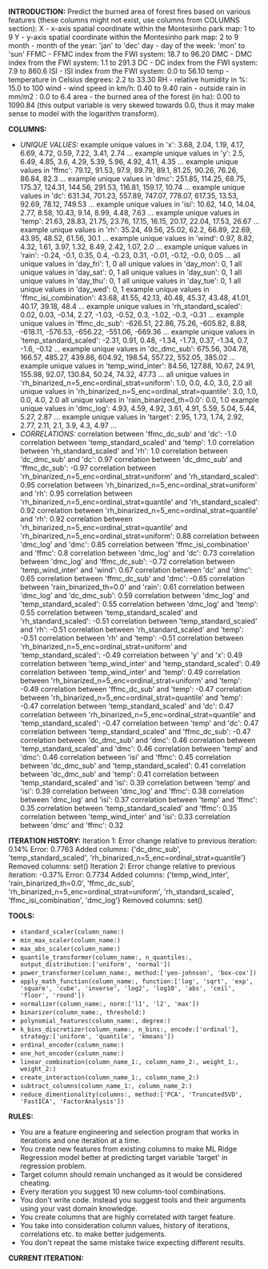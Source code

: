 **INTRODUCTION:**
Predict the burned area of forest fires based on various features (these columns might not exist, use columns from COLUMNS section):
X - x-axis spatial coordinate within the Montesinho park map: 1 to 9
Y - y-axis spatial coordinate within the Montesinho park map: 2 to 9
month - month of the year: 'jan' to 'dec'
day - day of the week: 'mon' to 'sun'
FFMC - FFMC index from the FWI system: 18.7 to 96.20
DMC - DMC index from the FWI system: 1.1 to 291.3
DC - DC index from the FWI system: 7.9 to 860.6
ISI - ISI index from the FWI system: 0.0 to 56.10
temp - temperature in Celsius degrees: 2.2 to 33.30
RH - relative humidity in %: 15.0 to 100
wind - wind speed in km/h: 0.40 to 9.40
rain - outside rain in mm/m2 : 0.0 to 6.4
area - the burned area of the forest (in ha): 0.00 to 1090.84 (this output variable is very skewed towards 0.0, thus it may make sense to model with the logarithm transform).

**COLUMNS:**
- *UNIQUE VALUES:*
example unique values in 'x': 3.68, 2.04, 1.19, 4.17, 6.69, 4.72, 0.59, 7.22, 3.41, 2.74 ...
example unique values in 'y': 2.5, 6.49, 4.85, 3.6, 4.29, 5.39, 5.96, 4.92, 4.11, 4.35 ...
example unique values in 'ffmc': 79.12, 91.53, 97.9, 89.79, 89.1, 81.25, 90.26, 76.26, 86.84, 82.3 ...
example unique values in 'dmc': 251.85, 114.25, 68.75, 175.37, 124.31, 144.56, 291.53, 116.81, 159.17, 10.74 ...
example unique values in 'dc': 631.34, 701.23, 557.89, 747.07, 778.07, 617.35, 13.53, 92.69, 78.12, 749.53 ...
example unique values in 'isi': 10.62, 14.0, 14.04, 2.77, 8.58, 10.43, 9.14, 8.99, 4.48, 7.63 ...
example unique values in 'temp': 21.63, 28.83, 21.75, 23.76, 17.15, 16.15, 20.17, 22.04, 17.53, 26.67 ...
example unique values in 'rh': 35.24, 49.56, 25.02, 62.2, 66.89, 22.69, 43.95, 48.52, 61.56, 30.1 ...
example unique values in 'wind': 0.97, 8.82, 4.32, 1.61, 3.97, 1.32, 8.49, 2.42, 1.07, 2.0 ...
example unique values in 'rain': -0.24, -0.1, 0.35, 0.4, -0.23, 0.31, -0.01, -0.12, -0.0, 0.05 ...
all unique values in 'day_fri': 1, 0
all unique values in 'day_mon': 0, 1
all unique values in 'day_sat': 0, 1
all unique values in 'day_sun': 0, 1
all unique values in 'day_thu': 0, 1
all unique values in 'day_tue': 0, 1
all unique values in 'day_wed': 0, 1
example unique values in 'ffmc_isi_combination': 43.68, 41.55, 42.13, 40.48, 45.37, 43.48, 41.01, 40.17, 39.18, 48.4 ...
example unique values in 'rh_standard_scaled': 0.02, 0.03, -0.14, 2.27, -1.03, -0.52, 0.3, -1.02, -0.3, -0.31 ...
example unique values in 'ffmc_dc_sub': -626.51, 22.86, 75.26, -605.82, 8.88, -618.11, -576.53, -656.22, -551.06, -669.36 ...
example unique values in 'temp_standard_scaled': -2.31, 0.91, 0.48, -1.34, -1.73, 0.37, -1.34, 0.7, -1.6, -0.12 ...
example unique values in 'dc_dmc_sub': 675.56, 304.78, 166.57, 485.27, 439.86, 604.92, 198.54, 557.22, 552.05, 385.02 ...
example unique values in 'temp_wind_inter': 84.56, 127.88, 10.67, 24.91, 155.98, 92.07, 130.84, 50.24, 74.32, 47.73 ...
all unique values in 'rh_binarized_n=5_enc=ordinal_strat=uniform': 1.0, 0.0, 4.0, 3.0, 2.0
all unique values in 'rh_binarized_n=5_enc=ordinal_strat=quantile': 3.0, 1.0, 0.0, 4.0, 2.0
all unique values in 'rain_binarized_th=0.0': 0.0, 1.0
example unique values in 'dmc_log': 4.93, 4.59, 4.92, 3.61, 4.91, 5.59, 5.04, 5.44, 5.27, 2.87 ...
example unique values in 'target': 2.95, 1.73, 1.74, 2.92, 2.77, 2.11, 2.1, 3.9, 4.3, 4.97 ...
- *CORRELATIONS:*
correlation between 'ffmc_dc_sub' and 'dc': -1.0
correlation between 'temp_standard_scaled' and 'temp': 1.0
correlation between 'rh_standard_scaled' and 'rh': 1.0
correlation between 'dc_dmc_sub' and 'dc': 0.97
correlation between 'dc_dmc_sub' and 'ffmc_dc_sub': -0.97
correlation between 'rh_binarized_n=5_enc=ordinal_strat=uniform' and 'rh_standard_scaled': 0.95
correlation between 'rh_binarized_n=5_enc=ordinal_strat=uniform' and 'rh': 0.95
correlation between 'rh_binarized_n=5_enc=ordinal_strat=quantile' and 'rh_standard_scaled': 0.92
correlation between 'rh_binarized_n=5_enc=ordinal_strat=quantile' and 'rh': 0.92
correlation between 'rh_binarized_n=5_enc=ordinal_strat=quantile' and 'rh_binarized_n=5_enc=ordinal_strat=uniform': 0.88
correlation between 'dmc_log' and 'dmc': 0.85
correlation between 'ffmc_isi_combination' and 'ffmc': 0.8
correlation between 'dmc_log' and 'dc': 0.73
correlation between 'dmc_log' and 'ffmc_dc_sub': -0.72
correlation between 'temp_wind_inter' and 'wind': 0.67
correlation between 'dc' and 'dmc': 0.65
correlation between 'ffmc_dc_sub' and 'dmc': -0.65
correlation between 'rain_binarized_th=0.0' and 'rain': 0.61
correlation between 'dmc_log' and 'dc_dmc_sub': 0.59
correlation between 'dmc_log' and 'temp_standard_scaled': 0.55
correlation between 'dmc_log' and 'temp': 0.55
correlation between 'temp_standard_scaled' and 'rh_standard_scaled': -0.51
correlation between 'temp_standard_scaled' and 'rh': -0.51
correlation between 'rh_standard_scaled' and 'temp': -0.51
correlation between 'rh' and 'temp': -0.51
correlation between 'rh_binarized_n=5_enc=ordinal_strat=uniform' and 'temp_standard_scaled': -0.49
correlation between 'y' and 'x': 0.49
correlation between 'temp_wind_inter' and 'temp_standard_scaled': 0.49
correlation between 'temp_wind_inter' and 'temp': 0.49
correlation between 'rh_binarized_n=5_enc=ordinal_strat=uniform' and 'temp': -0.49
correlation between 'ffmc_dc_sub' and 'temp': -0.47
correlation between 'rh_binarized_n=5_enc=ordinal_strat=quantile' and 'temp': -0.47
correlation between 'temp_standard_scaled' and 'dc': 0.47
correlation between 'rh_binarized_n=5_enc=ordinal_strat=quantile' and 'temp_standard_scaled': -0.47
correlation between 'temp' and 'dc': 0.47
correlation between 'temp_standard_scaled' and 'ffmc_dc_sub': -0.47
correlation between 'dc_dmc_sub' and 'dmc': 0.46
correlation between 'temp_standard_scaled' and 'dmc': 0.46
correlation between 'temp' and 'dmc': 0.46
correlation between 'isi' and 'ffmc': 0.45
correlation between 'dc_dmc_sub' and 'temp_standard_scaled': 0.41
correlation between 'dc_dmc_sub' and 'temp': 0.41
correlation between 'temp_standard_scaled' and 'isi': 0.39
correlation between 'temp' and 'isi': 0.39
correlation between 'dmc_log' and 'ffmc': 0.38
correlation between 'dmc_log' and 'isi': 0.37
correlation between 'temp' and 'ffmc': 0.35
correlation between 'temp_standard_scaled' and 'ffmc': 0.35
correlation between 'temp_wind_inter' and 'isi': 0.33
correlation between 'dmc' and 'ffmc': 0.32

**ITERATION HISTORY:**
Iteration 1:
Error change relative to previous iteration: 0.14%
Error: 0.7763
Added columns: {'dc_dmc_sub', 'temp_standard_scaled', 'rh_binarized_n=5_enc=ordinal_strat=quantile'}
Removed columns: set()
Iteration 2:
Error change relative to previous iteration: -0.37%
Error: 0.7734
Added columns: {'temp_wind_inter', 'rain_binarized_th=0.0', 'ffmc_dc_sub', 'rh_binarized_n=5_enc=ordinal_strat=uniform', 'rh_standard_scaled', 'ffmc_isi_combination', 'dmc_log'}
Removed columns: set()

**TOOLS:**
- `standard_scaler(column_name:)`
- `min_max_scaler(column_name:)`
- `max_abs_scaler(column_name:)`
- `quantile_transformer(column_name:, n_quantiles:, output_distribution:['uniform', 'normal'])`
- `power_transformer(column_name:, method:['yeo-johnson', 'box-cox'])`
- `apply_math_function(column_name:, function:['log', 'sqrt', 'exp', 'square', 'cube', 'inverse', 'log2', 'log10', 'abs', 'ceil', 'floor', 'round'])`
- `normalizer(column_name:, norm:['l1', 'l2', 'max'])`
- `binarizer(column_name:, threshold:)`
- `polynomial_features(column_name:, degree:)`
- `k_bins_discretizer(column_name:, n_bins:, encode:['ordinal'], strategy:['uniform', 'quantile', 'kmeans'])`
- `ordinal_encoder(column_name:)`
- `one_hot_encoder(column_name:)`
- `linear_combination(column_name_1:, column_name_2:, weight_1:, weight_2:)`
- `create_interaction(column_name_1:, column_name_2:)`
- `subtract_columns(column_name_1:, column_name_2:)`
- `reduce_dimentionality(columns:, method:['PCA', 'TruncatedSVD', 'FastICA', 'FactorAnalysis'])`

**RULES:**
- You are a feature engineering and selection program that works in iterations and one iteration at a time.
- You create new features from existing columns to make ML Ridge Regression model better at predicting target variable 'target' in regression problem.
- Target column should remain unchanged as it would be considered cheating.
- Every iteration you suggest 10 new column-tool combinations.
- You don't write code. Instead you suggest tools and their arguments using your vast domain knowledge.
- You create columns that are highly correlated with target feature.
- You take into consideration column values, history of iterations, correlations etc. to make better judgements.
- You don't repeat the same mistake twice expecting different results.

**CURRENT ITERATION:**